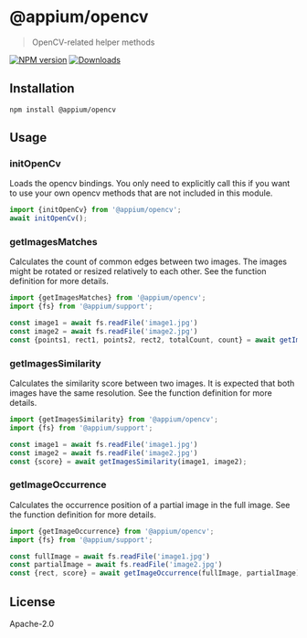 # @appium/opencv

> OpenCV-related helper methods

[![NPM version](http://img.shields.io/npm/v/@appium/opencv.svg)](https://npmjs.org/package/@appium/opencv)
[![Downloads](http://img.shields.io/npm/dm/@appium/opencv.svg)](https://npmjs.org/package/@appium/opencv)

## Installation

`npm install @appium/opencv`

## Usage

### initOpenCv

Loads the opencv bindings. You only need to explicitly call this if you want to use your own opencv
methods that are not included in this module.

```js
import {initOpenCv} from '@appium/opencv';
await initOpenCv();
```

### getImagesMatches

Calculates the count of common edges between two images. The images might be rotated or resized
relatively to each other. See the function definition for more details.

```js
import {getImagesMatches} from '@appium/opencv';
import {fs} from '@appium/support';

const image1 = await fs.readFile('image1.jpg')
const image2 = await fs.readFile('image2.jpg')
const {points1, rect1, points2, rect2, totalCount, count} = await getImagesMatches(image1, image2);
```

### getImagesSimilarity

Calculates the similarity score between two images. It is expected that both images have the same
resolution. See the function definition for more details.

```js
import {getImagesSimilarity} from '@appium/opencv';
import {fs} from '@appium/support';

const image1 = await fs.readFile('image1.jpg')
const image2 = await fs.readFile('image2.jpg')
const {score} = await getImagesSimilarity(image1, image2);
```

### getImageOccurrence

Calculates the occurrence position of a partial image in the full image. See the function definition
for more details.

```js
import {getImageOccurrence} from '@appium/opencv';
import {fs} from '@appium/support';

const fullImage = await fs.readFile('image1.jpg')
const partialImage = await fs.readFile('image2.jpg')
const {rect, score} = await getImageOccurrence(fullImage, partialImage);
```

## License

Apache-2.0
